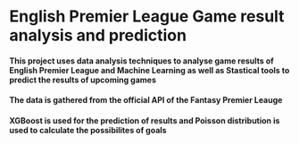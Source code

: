 # English Premier League Game result analysis and prediction
#### This project uses data analysis techniques to analyse game results of English Premier League and Machine Learning as well as Stastical tools to predict the results of upcoming games
#### The data is gathered from the official API of the Fantasy Premier Leauge
#### XGBoost is used for the prediction of results and Poisson distribution is used to calculate the possibilites of goals
